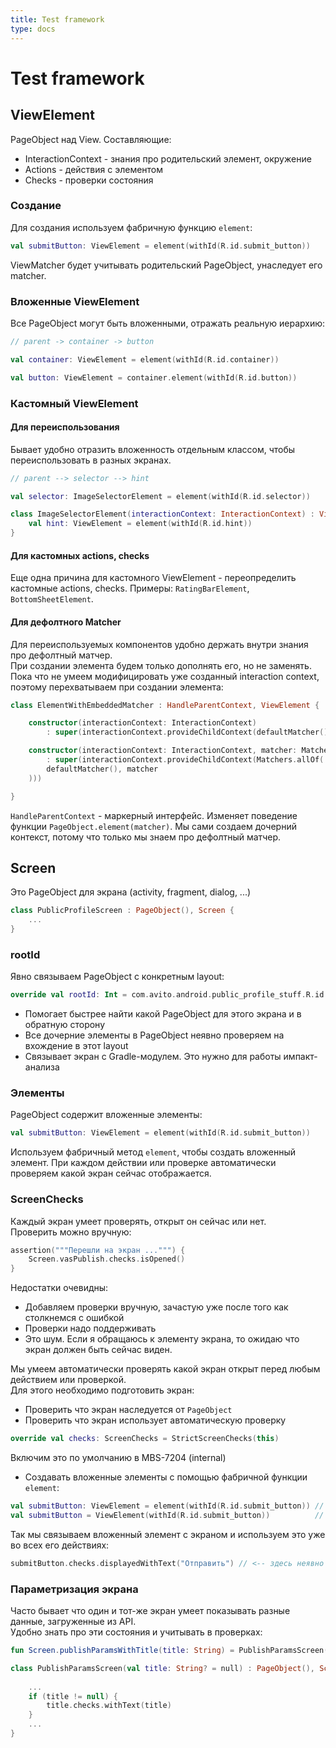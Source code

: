 ```yaml
---
title: Test framework
type: docs
---
```


# Test framework

## ViewElement

PageObject над View. Составляющие:

- InteractionContext - знания про родительский элемент, окружение
- Actions - действия с элементом
- Checks - проверки состояния

### Создание

Для создания используем фабричную функцию `element`:

```kotlin
val submitButton: ViewElement = element(withId(R.id.submit_button))
```

ViewMatcher будет учитывать родительский PageObject, унаследует его matcher.

### Вложенные ViewElement

Все PageObject могут быть вложенными, отражать реальную иерархию:

```kotlin
// parent -> container -> button

val container: ViewElement = element(withId(R.id.container))

val button: ViewElement = container.element(withId(R.id.button))
```

### Кастомный ViewElement

#### Для переиспользования

Бывает удобно отразить вложенность отдельным классом, чтобы переиспользовать в разных экранах.

```kotlin
// parent --> selector --> hint

val selector: ImageSelectorElement = element(withId(R.id.selector))

class ImageSelectorElement(interactionContext: InteractionContext) : ViewElement(interactionContext) {
    val hint: ViewElement = element(withId(R.id.hint))
}
```

#### Для кастомных actions, checks

Еще одна причина для кастомного ViewElement - переопределить кастомные actions, checks.
Примеры: `RatingBarElement`, `BottomSheetElement`.

#### Для дефолтного Matcher

Для переиспользуемых компонентов удобно держать внутри знания про дефолтный матчер.\
При создании элемента будем только дополнять его, но не заменять.\
Пока что не умеем модифицировать уже созданный interaction context, 
поэтому перехватываем при создании элемента:

```kotlin
class ElementWithEmbeddedMatcher : HandleParentContext, ViewElement {

    constructor(interactionContext: InteractionContext)
        : super(interactionContext.provideChildContext(defaultMatcher()))

    constructor(interactionContext: InteractionContext, matcher: Matcher<View>)
        : super(interactionContext.provideChildContext(Matchers.allOf(
        defaultMatcher(), matcher
    )))

}
```

`HandleParentContext` - маркерный интерфейс. 
Изменяет поведение функции `PageObject.element(matcher)`. 
Мы сами создаем дочерний контекст, потому что только мы знаем про дефолтный матчер.

## Screen

Это PageObject для экрана (activity, fragment, dialog, ...)

```kotlin
class PublicProfileScreen : PageObject(), Screen {
    ...
}
```

### rootId

Явно связываем PageObject с конкретным layout:

```kotlin
override val rootId: Int = com.avito.android.public_profile_stuff.R.id.public_profile_screen_root
```

- Помогает быстрее найти какой PageObject для этого экрана и в обратную сторону
- Все дочерние элементы в PageObject неявно проверяем на вхождение в этот layout
- Связывает экран с Gradle-модулем. Это нужно для работы импакт-анализа

### Элементы

PageObject содержит вложенные элементы:

```kotlin
val submitButton: ViewElement = element(withId(R.id.submit_button))
```

Используем фабричный метод `element`, чтобы создать вложенный элемент.
При каждом действии или проверке автоматически проверяем какой экран сейчас отображается.

### ScreenChecks

Каждый экран умеет проверять, открыт он сейчас или нет.\
Проверить можно вручную:

```kotlin
assertion("""Перешли на экран ...""") {
    Screen.vasPublish.checks.isOpened()
}
```

Недостатки очевидны:

- Добавляем проверки вручную, зачастую уже после того как столкнемся с ошибкой
- Проверки надо поддерживать
- Это шум. Если я обращаюсь к элементу экрана, то ожидаю что экран должен быть сейчас виден.

Мы умеем автоматически проверять какой экран открыт перед любым действием или проверкой.\
Для этого необходимо подготовить экран:

- Проверить что экран наследуется от `PageObject`
- Проверить что экран использует автоматическую проверку

```kotlin
override val checks: ScreenChecks = StrictScreenChecks(this)
```

Включим это по умолчанию в MBS-7204 (internal) 

- Создавать вложенные элементы с помощью фабричной функции `element`:

```kotlin
val submitButton: ViewElement = element(withId(R.id.submit_button)) // 👍
val submitButton = ViewElement(withId(R.id.submit_button))          // 👎 Legacy
```

Так мы связываем вложенный элемент с экраном и используем это уже во всех его действиях:

```kotlin
submitButton.checks.displayedWithText("Отправить") // <-- здесь неявно проверим что текущий экран открыт
```

### Параметризация экрана

Часто бывает что один и тот-же экран умеет показывать разные данные, загруженные из API.\
Удобно знать про эти состояния и учитывать в проверках:

```kotlin
fun Screen.publishParamsWithTitle(title: String) = PublishParamsScreen(title)

class PublishParamsScreen(val title: String? = null) : PageObject(), Screen {
    
    ...
    if (title != null) {
        title.checks.withText(title)
    }
    ...
}
```
